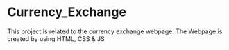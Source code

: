 # Currency_Exchange
This project is related to the currency exchange webpage.
The Webpage is created by using HTML, CSS & JS
